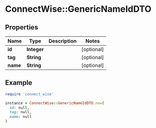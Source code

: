 # ConnectWise::GenericNameIdDTO

## Properties

| Name | Type | Description | Notes |
| ---- | ---- | ----------- | ----- |
| **id** | **Integer** |  | [optional] |
| **tag** | **String** |  | [optional] |
| **name** | **String** |  | [optional] |

## Example

```ruby
require 'connect_wise'

instance = ConnectWise::GenericNameIdDTO.new(
  id: null,
  tag: null,
  name: null
)
```

